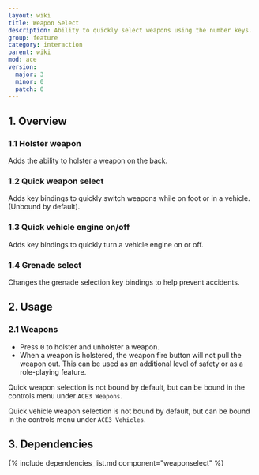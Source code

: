 ```yaml
---
layout: wiki
title: Weapon Select
description: Ability to quickly select weapons using the number keys.
group: feature
category: interaction
parent: wiki
mod: ace
version:
  major: 3
  minor: 0
  patch: 0
---
```


## 1. Overview

### 1.1 Holster weapon
Adds the ability to holster a weapon on the back.

### 1.2 Quick weapon select
Adds key bindings to quickly switch weapons while on foot or in a vehicle. (Unbound by default).

### 1.3 Quick vehicle engine on/off
Adds key bindings to quickly turn a vehicle engine on or off.

### 1.4 Grenade select
Changes the grenade selection key bindings to help prevent accidents.

## 2. Usage

### 2.1 Weapons

- Press <kbd>0</kbd> to holster and unholster a weapon.
- When a weapon is holstered, the weapon fire button will not pull the weapon out. This can be used as an additional level of safety or as a role-playing feature.

Quick weapon selection is not bound by default, but can be bound in the controls menu under `ACE3 Weapons`.

Quick vehicle weapon selection is not bound by default, but can be bound in the controls menu under `ACE3 Vehicles`.

## 3. Dependencies

{% include dependencies_list.md component="weaponselect" %}
